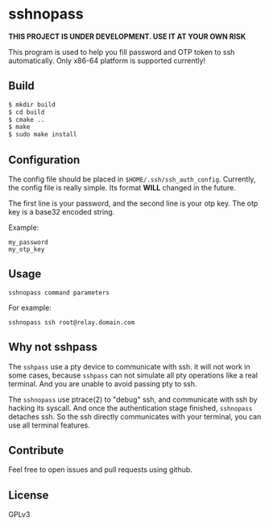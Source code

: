 # sshnopass
**THIS PROJECT IS UNDER DEVELOPMENT. USE IT AT YOUR OWN RISK**

This program is used to help you fill password and OTP token to ssh 
automatically.
Only x86-64 platform is supported currently!

## Build
```sh
$ mkdir build
$ cd build
$ cmake ..
$ make
$ sudo make install
```

## Configuration
The config file should be placed in `$HOME/.ssh/ssh_auth_config`.
Currently, the config file is really simple. Its format **WILL** changed in the
future.

The first line is your password, and the second line is your otp key.
The otp key is a base32 encoded string.

Example:
```
my_password
my_otp_key
```

## Usage
```
sshnopass command parameters
```
For example:
```
sshnopass ssh root@relay.domain.com
```

## Why not sshpass
The `sshpass` use a pty device to communicate with ssh. it will not work in
some cases, because `sshpass` can not simulate all pty operations like a real 
terminal. And you are unable to avoid passing pty to ssh.

The `sshnopass` use ptrace(2) to "debug" ssh, and communicate with ssh by
hacking its syscall. And once the authentication stage finished, `sshnopass`
detaches ssh.
So the ssh directly communicates with your terminal, you can use all terminal
features.

## Contribute
Feel free to open issues and pull requests using github.

## License
GPLv3
